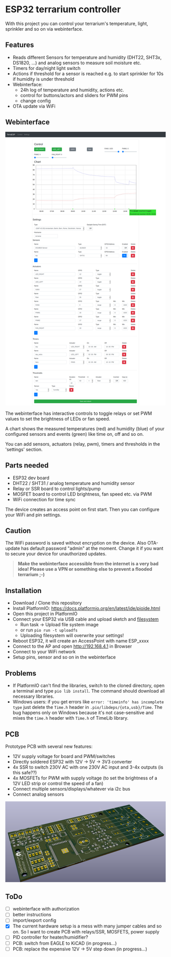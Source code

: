 # ESP32 terrarium controller

With this project you can control your terrarium's temperature, light, sprinkler and so on via webinterface.

## Features

* Reads different Sensors for temperature and humidity (DHT22, SHT3x, DS1820, ...) and analog sensors to measure soil moisture etc.
* Timers for day/night light switch
* Actions if threshold for a sensor is reached e.g. to start sprinkler for 10s if humidity is under threshold
* Webinterface:
  * 24h log of temperature and humidity, actions etc.
  * control for buttons/actors and sliders for PWM pins
  * change config
* OTA update via WiFi

## Webinterface

![webinterface](doc/webinterface-updated01.png "Screenshot of webinterface")

The webinterface has interactive controls to toggle relays or set PWM values to set the brightness of LEDs or fan speed.

A chart shows the measured temperatures (red) and humidity (blue) of your configured sensors and events (green) like time on, off and so on.

You can add sensors, actuators (relay, pwm), timers and thresholds in the 'settings' section.

## Parts needed

* ESP32 dev board
* DHT22 / SHT31 / analog temperature and humidity sensor
* Relay or SSR board to control lights/pump
* MOSFET board to control LED brightness, fan speed etc. via PWM
* WiFi connection for time sync

The device creates an access point on first start. Then you can configure your WiFi and pin settings.

## Caution

The WiFi password is saved without encryption on the device. Also OTA-update has default password "admin" at the moment. Change it if you want to secure your device for unauthorized updates.

> **Make the webinterface accessible from the internet is a very bad idea! Please use a VPN or something else to prevent a flooded terrarium ;-)**

## Installation

* Download / Clone this repository
* Install PlatformIO: <https://docs.platformio.org/en/latest/ide/pioide.html>
* Open this project in PlatformIO
* Connect your ESP32 via USB cable and upload sketch and [filesystem](https://docs.platformio.org/en/latest/platforms/espressif32.html#uploading-files-to-file-system-spiffs)
  * Run task -> Upload file system image
  * or run `pio run -t uploadfs`
  * Uploading filesystem will overwrite your settings!
* Reboot ESP32, it will create an AccessPoint with name ESP_xxxx
* Connect to the AP and open <http://192.168.4.1> in Browser
* Connect to your WiFi network
* Setup pins, sensor and so on in the webinterface

## Problems

* If PlatformIO can't find the libraries, switch to the cloned directory, open a terminal and type `pio lib install`. The command should download all necessary libraries.
* Windows users: if you get errors like `error: 'timeinfo' has incomplete type` just delete the `Time.h` header in `.pio/libdeps/{ota,usb}/Time`. The bug happens only on Windows because it's not case-sensitive and mixes the `time.h` header with `Time.h` of TimeLib library.

## PCB

Prototype PCB with several new features:

* 12V supply voltage for board and PWM/switches
* Directly soldered ESP32 with 12V -> 5V -> 3V3 converter
* 4x SSR to switch 230V AC with one 230V AC input and 3-4x outputs (is this safe??)
* 4x MOSFETs for PWM with supply voltage (to set the brightness of a 12V LED strip or control the speed of a fan)
* Connect multiple sensors/displays/whatever via i2c bus
* Connect analog sensors

![PCB](doc/pcb_3d.png "PCB")

## ToDo

* [ ] webinterface with authorization
* [ ] better instructions
* [ ] import/export config
* [x] The current hardware setup is a mess  with many jumper cables and so on. So I want to create PCB with relays/SSR, MOSFETS, power supply
* [ ] PID controller for heater/humidifier?
* [ ] PCB: switch from EAGLE to KiCAD (in progress...)
* [ ] PCB: replace the expensive 12V -> 5V step down (in progress...)
